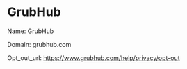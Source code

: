 # GrubHub

Name: GrubHub

Domain: grubhub.com

Opt_out_url: https://www.grubhub.com/help/privacy/opt-out
